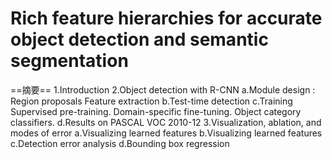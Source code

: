 Rich feature hierarchies for accurate object detection and semantic segmentation
==
==摘要==
1.Introduction
2.Object detection with R-CNN
a.Module design :
Region proposals
Feature extraction
b.Test-time detection
c.Training
Supervised pre-training.
Domain-specific fine-tuning.
Object category classifiers.
d.Results on PASCAL VOC 2010-12
3.Visualization, ablation, and modes of error
a.Visualizing learned features
b.Visualizing learned features
c.Detection error analysis
d.Bounding box regression